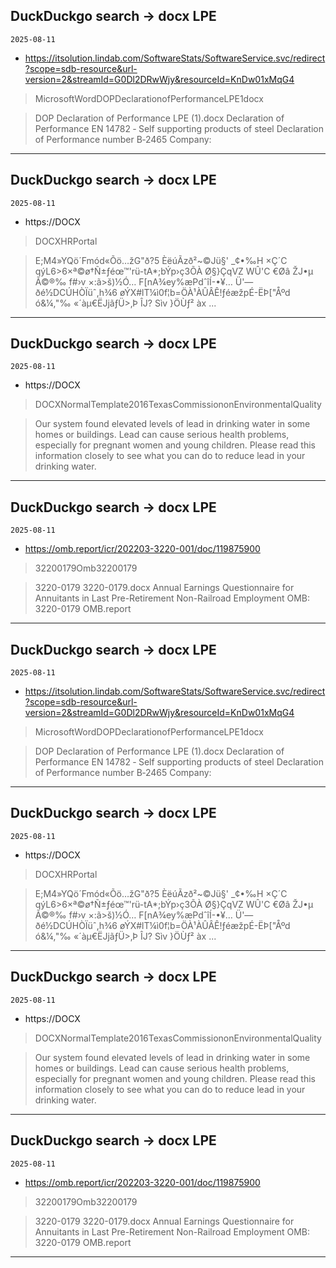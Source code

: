 ## DuckDuckgo search -> docx LPE
`2025-08-11`

* https://itsolution.lindab.com/SoftwareStats/SoftwareService.svc/redirect?scope=sdb-resource&url-version=2&streamId=G0Dl2DRwWjy&resourceId=KnDw01xMqG4

<blockquote>
 MicrosoftWordDOPDeclarationofPerformanceLPE1docx
</blockquote>
<blockquote>
DOP Declaration of Performance LPE (1).docx Declaration of Performance EN 14782 ‐ Self supporting products of steel Declaration of Performance number B‐2465 Company:
</blockquote>

---

## DuckDuckgo search -> docx LPE
`2025-08-11`

* https://DOCX

<blockquote>
 DOCXHRPortal
</blockquote>
<blockquote>
E;M4»YQö´Fmód«Õö…žG&quot;ð?5 ÈëúÃzð²~©Jü§' _¢•‰H ×Ç´C qýL6&gt;6×ª©ø†Ñ±ƒéœ™'rü-tA*;bÝp›ç3ÕÀ Ø§}ÇqVZ WÛ'C €Øâ ŽJ•µ Ã©®‰ f&#35;›v ×:ã&gt;š)½Ó… F[nA¾ey%æPdˆîÍ-•¥… Ü'—ðé½DCÚHÒÏüˆ,h¾6 øÝX&#35;lT¼ì0f¦b&#61;ÖÀ¹ÀÛÂÊ!ƒéæžpÉ-ËÞ[&quot;Åºd ó&amp;¼‚&quot;‰ «´àµ€ËJjãƒÜ&gt;‚Þ ÎJ? Sìv }ÖÙƒ² àx ...
</blockquote>

---

## DuckDuckgo search -> docx LPE
`2025-08-11`

* https://DOCX

<blockquote>
 DOCXNormalTemplate2016TexasCommissiononEnvironmentalQuality
</blockquote>
<blockquote>
Our system found elevated levels of lead in drinking water in some homes or buildings. Lead can cause serious health problems, especially for pregnant women and young children. Please read this information closely to see what you can do to reduce lead in your drinking water.
</blockquote>

---

## DuckDuckgo search -> docx LPE
`2025-08-11`

* https://omb.report/icr/202203-3220-001/doc/119875900

<blockquote>
 32200179Omb32200179
</blockquote>
<blockquote>
3220-0179 3220-0179.docx Annual Earnings Questionnaire for Annuitants in Last Pre-Retirement Non-Railroad Employment OMB: 3220-0179 OMB.report
</blockquote>

---

## DuckDuckgo search -> docx LPE
`2025-08-11`

* https://itsolution.lindab.com/SoftwareStats/SoftwareService.svc/redirect?scope=sdb-resource&url-version=2&streamId=G0Dl2DRwWjy&resourceId=KnDw01xMqG4

<blockquote>
 MicrosoftWordDOPDeclarationofPerformanceLPE1docx
</blockquote>
<blockquote>
DOP Declaration of Performance LPE (1).docx Declaration of Performance EN 14782 ‐ Self supporting products of steel Declaration of Performance number B‐2465 Company:
</blockquote>

---

## DuckDuckgo search -> docx LPE
`2025-08-11`

* https://DOCX

<blockquote>
 DOCXHRPortal
</blockquote>
<blockquote>
E;M4»YQö´Fmód«Õö…žG&quot;ð?5 ÈëúÃzð²~©Jü§' _¢•‰H ×Ç´C qýL6&gt;6×ª©ø†Ñ±ƒéœ™'rü-tA*;bÝp›ç3ÕÀ Ø§}ÇqVZ WÛ'C €Øâ ŽJ•µ Ã©®‰ f&#35;›v ×:ã&gt;š)½Ó… F[nA¾ey%æPdˆîÍ-•¥… Ü'—ðé½DCÚHÒÏüˆ,h¾6 øÝX&#35;lT¼ì0f¦b&#61;ÖÀ¹ÀÛÂÊ!ƒéæžpÉ-ËÞ[&quot;Åºd ó&amp;¼‚&quot;‰ «´àµ€ËJjãƒÜ&gt;‚Þ ÎJ? Sìv }ÖÙƒ² àx ...
</blockquote>

---

## DuckDuckgo search -> docx LPE
`2025-08-11`

* https://DOCX

<blockquote>
 DOCXNormalTemplate2016TexasCommissiononEnvironmentalQuality
</blockquote>
<blockquote>
Our system found elevated levels of lead in drinking water in some homes or buildings. Lead can cause serious health problems, especially for pregnant women and young children. Please read this information closely to see what you can do to reduce lead in your drinking water.
</blockquote>

---

## DuckDuckgo search -> docx LPE
`2025-08-11`

* https://omb.report/icr/202203-3220-001/doc/119875900

<blockquote>
 32200179Omb32200179
</blockquote>
<blockquote>
3220-0179 3220-0179.docx Annual Earnings Questionnaire for Annuitants in Last Pre-Retirement Non-Railroad Employment OMB: 3220-0179 OMB.report
</blockquote>

---

